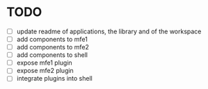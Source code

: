 # TODO

-   [ ] update readme of applications, the library and of the workspace
-   [ ] add components to mfe1
-   [ ] add components to mfe2
-   [ ] add components to shell
-   [ ] expose mfe1 plugin
-   [ ] expose mfe2 plugin
-   [ ] integrate plugins into shell
